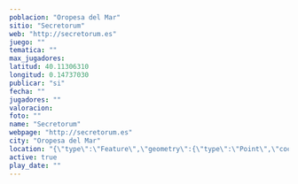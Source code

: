 ```yaml
---
poblacion: "Oropesa del Mar"
sitio: "Secretorum"
web: "http://secretorum.es"
juego: ""
tematica: ""
max_jugadores: 
latitud: 40.11306310
longitud: 0.14737030
publicar: "si"
fecha: ""
jugadores: ""
valoracion: 
foto: ""
name: "Secretorum"
webpage: "http://secretorum.es"
city: "Oropesa del Mar"
location: "{\"type\":\"Feature\",\"geometry\":{\"type\":\"Point\",\"coordinates\":[\"40,11306310\",\"0,14737030\"]}}"
active: true
play_date: ""
---
```

